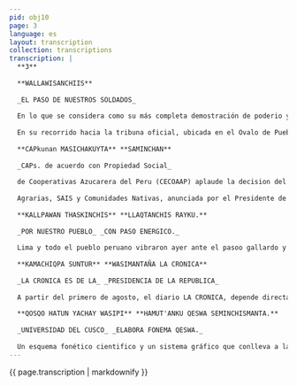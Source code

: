 ```yaml
---
pid: obj10
page: 3
language: es
layout: transcription
collection: transcriptions
transcription: |
  **3**
  
  **WALLAWISANCHIIS**
  
  _EL PASO DE NUESTROS SOLDADOS_
  
  En lo que se considera como su más completa demostración de poderio y disciplina la Fuerza Armada y Fuerzas Policiales desíaaron ante un público que los aplaudió enfervorizadamente en el tracicional escenario de la avenida Brasi. El tradicional Desfile y Parada Militar con motivo de las celebraciones del 154 Aniversario de la Independencia Nacional fue presidido por el Presidente de la República, General de División Juan Velasco Alvarado. Una jubilosa y compacta multitud cubrió practicamente las treinta cuadras de la avenida Brasil. La movilización del pueblo se inició desde las primeras horas de la mañana. Las tribunas provisionales levantadas a lo largo del escenario del desfile se encontraban colmadas de publicio, igualmente los edificios y casas particulares. Alrededor de las 10,45 de la mañana hizo su aparición en la avenida Brasil el Presidente Velasco con uniforme de gala y en carro descubierto, acompañado del Premier y Ministro de Guerra General Francisco Morales Bermúdez, y el jefe de la Casa Militar, General Enrique Ibáñez Burga.
  
  En su recorrido hacia la tribuna oficial, ubicada en el Ovalo de Pueblo Libre, a la altura de la cuadra 23 de la avenida Brasa, el Presidente Velasco recibió el raludo fraterno y revolucionario del pueblo. Momentos antes de iniciarse el desfile, cadetes de los Institutos Armados y Fuerzas Policiales izaron el Pabellón Nacional a los acordes de la Marcha de Banderas. A continuación la Banda de Músicos de la Guardia Republicana ejecutó el Himno Nacional y el Himno de la Revolución. Seguidamente, el Jefe de Linea, Leonidas Rodriguez Figueroa, avanzo hacla el Presidente Velasco pidiéndole permiso para iniciar el deslle. El Desfile y Parada Militar se inició a las 11 de la mañana, contando con esta oportunidad con el paso marcial de ocho agrupamientos militares de la Fuerzas Armadas y Fuerzas Policiales, culminando dos horas después.
  
  **CAPkunan MASICHAKUYTA** **SAMINCHAN**
  
  _CAPs. de acuerdo con Propiedad Social_
  
  de Cooperativas Azucarera del Peru (CECOAAP) aplaude la decision del Gobierno Revolucionario de integrar al sector de Propiedad Social a las Cooperativas
  
  Agrarias, SAIS y Comunidades Nativas, anunciada por el Presidente de la República Juan Velasco Alvarado, en su mensaje de Fiestas Patrias. El Presidente de esa agremiación, Jalme Escobal, expresó su total respaldo a esta fórmula expuesta por nuestro mandatario y Jefe de la Revolución Peruana, pos revestir una trascendental e histórica importancia para el agro peruano y su proceso revolucionario. Manifiesta también en un informativo de prensa sosteniendo de que el Gobierno ha dado una nueva prueba del caracter participatorio del que es propiciador el Gobierno Revolucionario, recogiendo el planteamiento surgido en las bases cooperativistas. Igualmente añade en dicha declaración --"La consolidación del Sector Propiedad Social nos permitirá a los cooperativistas agrarios, especialmente a los azucareros, la salida o concresion de nuestros planteamientos expresados en la Declaración de Trujilo, cuando hablamos de mecanismos de compensación que nos permitirán difundir efectos positivos hacia un sector donde se exprese la filosofia revolucionaria". Luego manifiesta también de que las empresas de Propiedad Socul emergentes junto con las comunidades campesinas reestructuradas, las SAIS y las CAPs, harán dinamico y real el sector social.
  
  **KALLPAWAN THASKINCHIS** **LLAQTANCHIS RAYKU.**
  
  _POR NUESTRO PUEBLO_ _CON PASO ENERGICO._
  
  Lima y todo el pueblo peruano vibraron ayer ante el pasoo gallardo y marcial de los estudiantes. Enfundados en sus uniformes unicos los estudiantes rindieron una vez más su patriótico homenaje a la Patria. Con paso firme y seguro, los hombres del Peru de mañana, llenaron de marcialidad y patriotismo las Plazas de Armas de los distritos de sus jurisdicciones, siendo de especial mención el desfile escolar en la Comunidad Autogestionaria de Villa El Salvador (CUAVES), quienes derrocharon pundonor y amor a la Patria. Las Bandas de Guerra, muchas de ellas integradas por estudiantes mujeres, marcaron el paso de los jóvenes, eiecutando el himno de su respectivo colegio o la Tradicional Marcha de Banderas. Algunos colegios desfilaron acompañados de algunas unidades motonzadas o de regimientos de "Husares Rangers ante la admiración de los concurrentes que los premio con cerradas ovaciones. Los escolares mas pequeños desfilaron en la mayoria de los casos, representando a los Próceres de la Independencia, cambiando así el ambiente gris de la Gran Lima. Es de notar tambien que cientos de vehiculos permanecieron atascados durante casi cuatro horas en las zonas circundantes a los desfiles.
  
  **KAMACHIQPA SUNTUR** **WASIMANTAÑA LA CRONICA**
  
  _LA CRONICA ES DE LA_ _PRESIDENCIA DE LA REPUBLICA_
  
  A partir del primero de agosto, el diario LA CRONICA, depende directamente de la Presidencia de la República. Eso dijo, el Dr. Luis Gonzales Posada, Director de LA CRONICA, en reunión efectuada en la Sala de Redacción de LA CRONICA. Con este motivo, nuestro Director expresó que los objetivos de la Revolución, son los objetivos del Diario. En ese sentido, agregó, el Comando de LA CRONICA, espera la participación plena y responsable de los trabajadores de este diario, esperamos, dijo, las criticas y sugerencias tendentes a mejorar el diario, del mismo modo, ustedes conocerán la situación de la empresa en todos sus aspectos, remarcó el Director. "Es necesario, desmentir algunos rumores que irresponsables y malévolamente vienen circulando, hay quienes hacen circular el rumor de que el Comando del diario ha de despedir a un gran numero de trabajadores, y eso, afirmó en tono enérgico-, es totalmente falso, si alguien ha de salir del diario, será porque es ocioso y no cumple sus obligaciones, en la forma en que cumplen todos ustedes, igualmente abandonarán el diario aquellos que pretenden arrastrarnos hacia posiciones ajenas e las de la revolución, o los que quieran irse simplemente" Luego, nuestro Director dijo: "Ahora quiero presentardes al Dr. Carlos Quiroga, quien a partir de la techa se hará cargo de la Jefatura de Redacción. Asimismo, Reynaldo Naranjo, pasa a ocupar el cargo de Asesor Periodistico de la Alta Dirección, - señaló seguidamente- les pido la más amplia colaboración para con ellos". "Con la finalidad de ampliar la Sala de Redacción, a fin de que ustedes trabajen en un ambiente más amplio, vendrá un equipo de ingenieros, para realizar los estudios correspondientes, ellos vendrán ad honorem, y hombres como ellos hay muchos en nuestro país, que trabajan en muchos lugares sin cobrar absolutamente nada, pero eso no entienden algunos y nos lanzan ataques desleales, pero no vale la pena contestarles". Esas fueron las expresiones del Dr. Gonzales Posada a los trabajadores del diario, con motivo del anuncio del pase de LA CRONICA a depender directamente de la Presidencia de la República.
  
  **QOSQO HATUN YACHAY WASIPI** **HAMUT'ANKU QESWA SEMINCHISMANTA.**
  
  _UNIVERSIDAD DEL CUSCO_ _ELABORA FONEMA QESWA._
  
  Un esquema fonético cientifico y un sistema gráfico que conlleva a la formulación de un alfabeto único del idioma quechua fueron planteados por el Dr. Franklin Rodho Salas, historiador y quechuólogo cusqueño, respecto a la oficialización del runa simi y a su enseñanza obligatoria en el pais. respecto, el Dr. Rodho propuso la aplicación del Alfabeto Qesa compuesto por 31 fonemas y un signo de globalización, que fue elaborado por un grupo de estudiosos de la Universidad de "San Antonio Abao del Cusco Y posteriormente aprobado por el Congreso Interamericano de Indigenistas que se realizó en 1954 en La Paz, Bolivia. Ahora que se ha institucionalizado la enseñanza del quechua y su inclusión dentro del curriculum escolar y académico debe de promulgarse una ley que, supere intereses particulares y pronuaciamientos obsoletos de quechua hablantes tradicionales, imponga un alfabeto oficial que supere las actuales dificultades de aprendizaje de nuestro idioma. Concluyó, diciendo que la implementación de un alfabeto unico traerá consigo una exacta fonalizacion para quienes deseen aprenderla, asi como la sencillez en su escritura grafológica, universalidad en su dectura, y sobre todo, la permanencia y seguridad del quechua.
---
```


{{ page.transcription | markdownify }}
